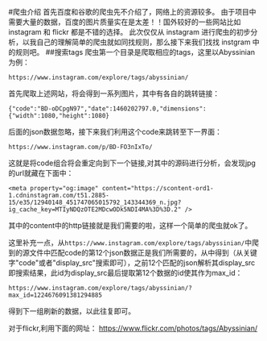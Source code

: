 #爬虫介绍
  首先百度和谷歌的爬虫先不介绍了，网络上的资源较多。
  由于项目中需要大量的数据，百度的图片质量实在是太差！！国外较好的一些网站比如 instagram 和 flickr 都是不错的选择。
  此次仅仅从 instagram 进行爬虫的初步分析，以我自己的理解简单的爬虫就如同找规则，那么接下来我们找找 instgram 中的规则吧。
##搜索tags
爬虫第一个目录是爬取相应的tags，这里以Abyssinian为例：

```
https://www.instagram.com/explore/tags/abyssinian/
```

首先爬取上述网站，将会得到一系列图片，其中有各自的跳转链接：

```
{"code":"BD-oDCpgN97","date":1460202797.0,"dimensions":{"width":1080,"height":1080}
```

后面的json数据忽略，接下来我们利用这个code来跳转至下一界面：

```
https://www.instagram.com/p/BD-FO3nIxTo/
```

这就是将code组合将会重定向到下一个链接,对其中的源码进行分析，会发现jpg的url就藏在下面中：

```
<meta property="og:image" content="https://scontent-ord1-1.cdninstagram.com/t51.2885-15/e35/12940148_451747065015792_143344369_n.jpg?ig_cache_key=MTIyNDQzOTE2MDcwODk5NDI4MA%3D%3D.2" />
```

其中的content中的http链接就是我们需要的啦，这样一个简单的爬虫就ok了。

这里补充一点，从```https://www.instagram.com/explore/tags/abyssinian/```中爬到的源文件中匹配code的第12个json数据正是我们所需要的，从中得到（从关键字"code"或者"display_src"搜索即可），之前12个匹配的json解析其display_src即搜索结果，此id为display_src最后提取第12个数据的id使其作为max_id：
```
https://www.instagram.com/explore/tags/abyssinian/?max_id=1224676091381294885
```
得到下一组刷新的数据，以此往复即可。

对于flickr,利用下面的网址：
https://www.flickr.com/photos/tags/Abyssinian/
